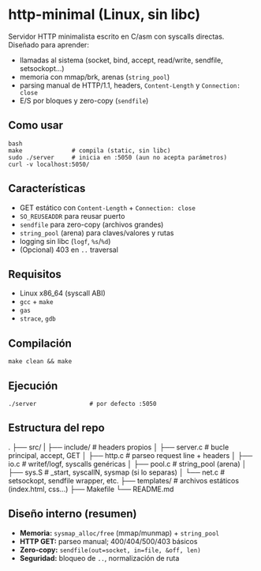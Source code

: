 # http-minimal (Linux, sin libc)

Servidor HTTP minimalista escrito en C/asm con syscalls directas. Diseñado para aprender:
- llamadas al sistema (socket, bind, accept, read/write, sendfile, setsockopt…)
- memoria con mmap/brk, arenas (`string_pool`)
- parsing manual de HTTP/1.1, headers, `Content-Length` y `Connection: close`
- E/S por bloques y zero-copy (`sendfile`)

## Como usar
```
bash
make              # compila (static, sin libc)
sudo ./server     # inicia en :5050 (aun no acepta parámetros)
curl -v localhost:5050/
```
## Características

-   GET estático con `Content-Length` + `Connection: close`
-   `SO_REUSEADDR` para reusar puerto
-   `sendfile` para zero-copy (archivos grandes)
-   `string_pool` (arena) para claves/valores y rutas
-   logging sin libc (`logf`, `%s`/`%d`)
-   (Opcional) 403 en `..` traversal

## Requisitos
-   Linux x86_64 (syscall ABI)
-   `gcc` + `make`
-   `gas`
-   `strace`, `gdb`
    
## Compilación
```
make clean && make
```
## Ejecución
```
./server               # por defecto :5050
```
## Estructura del repo
.
├── src/
 |	  ├── include/            # headers propios
│   ├── server.c        # bucle principal, accept, GET
│   ├── http.c          # parseo request line + headers
│   ├── io.c            # writef/logf, syscalls genéricas
│   ├── pool.c          # string_pool (arena)
│   ├── sys.S           # _start, syscallN, sysmap (si lo separas)
│   └── net.c           # setsockopt, sendfile wrapper, etc.
├── templates/          # archivos estáticos (index.html, css…)
├── Makefile
└── README.md

## Diseño interno (resumen)
-   **Memoria:** `sysmap_alloc/free` (mmap/munmap) + `string_pool`
-   **HTTP GET:** parseo manual; 400/404/500/403 básicos
-   **Zero-copy:** `sendfile(out=socket, in=file, &off, len)`    
-   **Seguridad:** bloqueo de `..`, normalización de ruta

